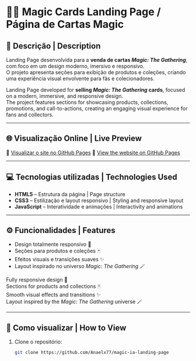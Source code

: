 # 🧙‍♂️ Magic Cards Landing Page / Página de Cartas Magic

## 📝 Descrição | Description  
Landing Page desenvolvida para a **venda de cartas *Magic: The Gathering***, com foco em um design moderno, imersivo e responsivo.  
O projeto apresenta seções para exibição de produtos e coleções, criando uma experiência visual envolvente para fãs e colecionadores.  

Landing Page developed for **selling *Magic: The Gathering* cards**, focused on a modern, immersive, and responsive design.  
The project features sections for showcasing products, collections, promotions, and call-to-actions, creating an engaging visual experience for fans and collectors.  

---

## 🌐 Visualização Online | Live Preview

🚀 [Visualizar o site no GitHub Pages](https://anaelx77.github.io/magic-ia-landing-page/)
🚀 [View the website on GitHub Pages](https://anaelx77.github.io/magic-ia-landing-page/)

---

## 💻 Tecnologias utilizadas | Technologies Used  
- **HTML5** – Estrutura da página | Page structure  
- **CSS3** – Estilização e layout responsivo | Styling and responsive layout  
- **JavaScript** – Interatividade e animações | Interactivity and animations  

---

## ⚙️ Funcionalidades | Features  
- Design totalmente responsivo 📱  
- Seções para produtos e coleções 🃏  
- Efeitos visuais e transições suaves ✨  
- Layout inspirado no universo *Magic: The Gathering* 🪄  

Fully responsive design 📱  
Sections for products and collections 🃏  
Smooth visual effects and transitions ✨  
Layout inspired by the *Magic: The Gathering* universe 🪄  

---

## 🚀 Como visualizar | How to View  
1. Clone o repositório:  
   ```bash
   git clone https://github.com/Anaelx77/magic-ia-landing-page


